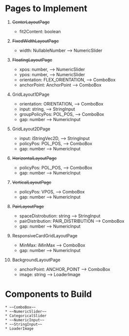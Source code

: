 # Pages to Implement

1. ~~CenterLayoutPage~~
   * fit2Content: boolean

2. ~~FixedWidthLayoutPage~~
   * width: NullableNumber                  --> NumericSlider

3. ~~FloatingLayoutPage~~
    * xpos: number,                         --> NumericSlider
    * ypos: number,                         --> NumericSlider
    * orientation: FLEX_ORIENTATION,        --> ComboBox
    * anchorPoint: AnchorPoint              --> ComboBox

4. GridLayout1DPage
    * orientation: ORIENTATION,             --> ComboBox
    * input: string,                        --> StringInput
    * groupPolicyPos: POL_POS,              --> ComboBox
    * gap: number                           --> NumericInput

1. GridLayout2DPage
    * input: iStringVec2D,                  --> StringInput
    * policyPos: POL_POS,                   --> ComboBox
    * gap: number                           --> NumericInput

2. ~~HorizontalLayoutPage~~
    * policyPos: POL_POS,                   --> ComboBox
    * gap: number                           --> NumericInput

3. ~~VerticalLayoutPage~~
    * policyPos: VPOS,                      --> ComboBox
    * gap: number                           --> NumericInput

1. ~~PairLayoutPage~~
    * spaceDistrobution: string             --> StringInput
    * pairDistribution: PAIR_DISTRIBUTION   --> ComboBox
    * gap: number                           --> NumericInput

2.  ResponsiveCardGridLayoutPage
    * MinMax: iMinMax                       --> ComboBox
    * gap: number                           --> NumericInput

3.  BackgroundLayoutPage
    * anchorPoint: ANCHOR_POINT             --> ComboBox
    * image: string                         --> LoaderImage


# Components to Build

    * ~~ComboBox~~
    * ~~NumericSlider~~
    * CategoricalSlider
    * ~~NumericInput~~
    * ~~StringInput~~
    * LoaderImage
